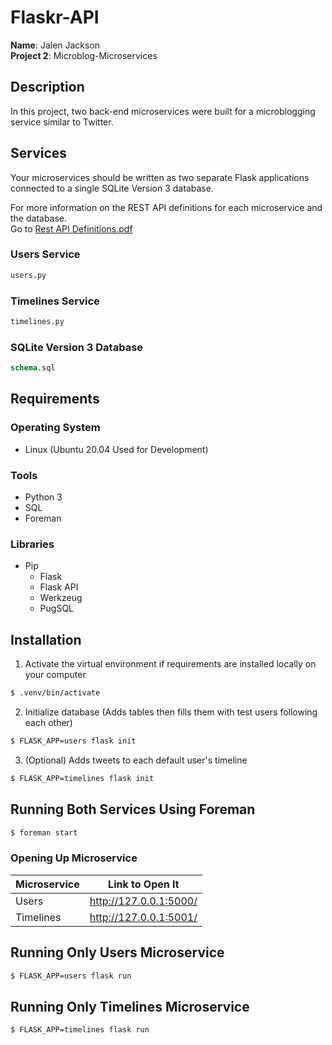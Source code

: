 # Flaskr-API
**Name**: Jalen Jackson \
**Project 2**: Microblog-Microservices

## Description
In this project, two back-end microservices were built for a microblogging service similar to Twitter.

## Services
Your microservices should be written as two separate Flask applications connected to a single SQLite Version 3 database.

For more information on the REST API definitions for each microservice and the database.\
Go to [Rest API Definitions.pdf](https://github.com/JayDiddyThaGOAT/Flaskr-API/blob/master/REST%20API%20Definitions.pdf)

### Users Service
```python
users.py
```

### Timelines Service
```python
timelines.py
```

### SQLite Version 3 Database
```sql
schema.sql
```

## Requirements
### Operating System
* Linux (Ubuntu 20.04 Used for Development)
### Tools
* Python 3
* SQL
* Foreman
### Libraries
* Pip
  * Flask
  * Flask API
  * Werkzeug
  * PugSQL

## Installation
1. Activate the virtual environment if requirements are installed locally on your computer
```bash
$ .venv/bin/activate
```
2. Initialize database (Adds tables then fills them with test users following each other)
```bash
$ FLASK_APP=users flask init
```
3. (Optional) Adds tweets to each default user's timeline
```bash
$ FLASK_APP=timelines flask init
```

## Running Both Services Using Foreman
```bash
$ foreman start
```
### Opening Up Microservice
Microservice | Link to Open It
------------ | ---------------
Users | http://127.0.0.1:5000/
Timelines | http://127.0.0.1:5001/

## Running Only Users Microservice
```bash
$ FLASK_APP=users flask run
```
## Running Only Timelines Microservice
```bash
$ FLASK_APP=timelines flask run
```

